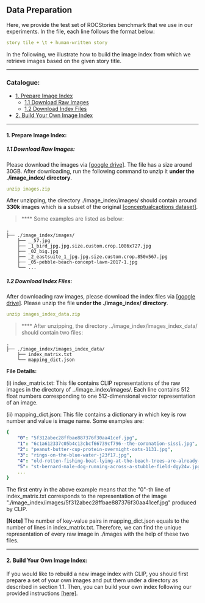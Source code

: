 ## Data Preparation
Here, we provide the test set of ROCStories benchmark that we use in our experiments. In the file, each line follows the format below:
```yaml
story tile + \t + human-written story
```

In the following, we illustrate how to build the image index from which we retrieve images based on the given story title.

****
### Catalogue:
* <a href='#prepare_image_index'>1. Prepare Image Index</a>
    * <a href='#download_images'>1.1 Download Raw Images</a>
    * <a href='#download_index'>1.2 Download Index Files</a>
* <a href='#build_own_index'>2. Build Your Own Image Index</a>

****

<span id='prepare_image_index'/>

#### 1. Prepare Image Index:

<span id='download_images'/>

##### 1.1 Download Raw Images:
Please download the images via [[google drive]](https://drive.google.com/file/d/1yQc9hFOQGfqsa1vG6m0SRCZAdaDwy9Qi/view?usp=sharing). The file has a size around 30GB. After downloading, run the following command to unzip it **under the ./image_index/ directory**.
```yaml
unzip images.zip
```

After unzipping, the directory ./image_index/images/ should contain around **330k** images which is a subset of the original [[conceptualcaptions dataset]](https://www.conceptualcaptions.com/home). 

> **** Some examples are listed as below:

    .
    ├── ./image_index/images/                       
        ├── __57.jpg         
        ├── _1_bird_jpg.jpg.size.custom.crop.1086x727.jpg 
        ├── _02_big.jpg 
        ├── _2_eastsuite_1_jpg.jpg.size.custom.crop.850x567.jpg 
        ├── _05-pebble-beach-concept-lawn-2017-1.jpg 
        └── ...


<span id='download_index'/>

##### 1.2 Download Index Files:
After downloading raw images, please download the index files via [[google drive]](https://drive.google.com/file/d/13qCKHdGuV1Rp3KbWHRSS6FStd-fnF48i/view). Please unzip the file **under the ./image_index/ directory**.
```yaml
unzip images_index_data.zip
```

> **** After unzipping, the directory ../image_index/images_index_data/ should contain two files:

    .
    ├── ./image_index/images_index_data/                      
        ├── index_matrix.txt         
        └── mapping_dict.json

**File Details:**

(i) index_matrix.txt: This file contains CLIP representations of the raw images in the directory of ../image_index/images/. Each line contains 512 float numbers corresponding to one 512-dimensional vector representation of an image.

(ii) mapping_dict.json: This file contains a dictionary in which key is row number and value is image name. Some examples are:
```yaml
{  
    "0": "5f312abec28ffbae887376f30aa41cef.jpg",
    "1": "6c1a612337c05b4c13cbcf66739cf796--the-coronation-sissi.jpg",
    "2": "peanut-butter-cup-protein-overnight-oats-1131.jpg",
    "3": "rings-on-the-blue-water-j23f17.jpg",
    "4": "old-rotten-fishing-boat-lying-at-the-beach-trees-are-already-growing-drf2a3.jpg",
    "5": "st-bernard-male-dog-running-across-a-stubble-field-dgy24w.jpg",
    ...
}
```

The first entry in the above example means that the "0"-th line of index_matrix.txt corresponds to the representation of the image "./image_index/images/5f312abec28ffbae887376f30aa41cef.jpg" produced by CLIP.

**[Note]** The number of key-value pairs in mapping_dict.json equals to the number of lines in index_matrix.txt. Therefore, we can find the unique representation of every raw image in ./images with the help of these two files.

****

<span id='build_own_index'/>

#### 2. Build Your Own Image Index:
If you would like to rebuild a new image index with CLIP, you should first prepare a set of your own images and put them under a directory as described in section 1.1. Then, you can build your own index following our provided instructions [[here]](https://github.com/yxuansu/MAGIC/blob/main/story_generation/image_index/README.md#1-build-image-index-from-scratch).

